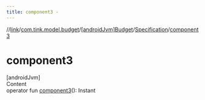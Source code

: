 ```yaml
---
title: component3 -
---
```

//[link](../../../index.md)/[com.tink.model.budget](../../index.md)/[[androidJvm]Budget](../index.md)/[Specification](index.md)/[component3](component3.md)



# component3  
[androidJvm]  
Content  
operator fun [component3](component3.md)(): Instant  



